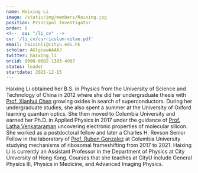 ```yaml
---
name: Haixing Li
image: /static/img/members/Haixing.jpg
position: Principal Investigator
order: 0
<!--  cv: "/li_cv" -->
cv: '/li_cv/curriculum-vitae.pdf'
email: haixinli@cityu.edu.hk
scholar: AGlgiewAAAAJ
twitter: haixing_li
orcid: 0000-0002-1383-4907
status: leader
startdate: 2021-12-15
---
```

Haixing Li obtained her B.S. in Physics from the University of Science and Technology of China
in 2012 where she did her undergraduate thesis with [Prof. Xianhui Chen](https://chenxh.ustc.edu.cn/index.html) growing oxides in search of
superconductors. During her undergraduate studies, she also spent a summer at the University of Oxford
learning quantum optics. She then moved to Columbia University and earned her Ph.D. in Applied Physics
in 2017 under the guidance of [Prof. Latha Venkataraman](https://www.venkataramangroup.org) uncovering
electronic properties of molecular silicon.
She worked as a postdoctoral fellow and later a Charles H. Revson Senior Fellow in the laboratory of [Prof.
Ruben Gonzalez](http://www.columbia.edu/cu/chemistry/groups/gonzalez/index.html) at Columbia University studying
mechanisms of ribosomal frameshifting from 2017 to 2021.
Haixing Li is currently an Assistant Professor in the Department of Physics at City University of Hong Kong.
Courses that she teaches at CityU include General Physics III, Physics in Medicine, and Advanced Imaging Physics.
